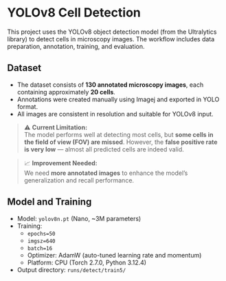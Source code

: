 # YOLOv8 Cell Detection

This project uses the YOLOv8 object detection model (from the Ultralytics library) to detect cells in microscopy images. The workflow includes data preparation, annotation, training, and evaluation.

## Dataset

- The dataset consists of **130 annotated microscopy images**, each containing approximately **20 cells**.
- Annotations were created manually using Imagej and exported in YOLO format.
- All images are consistent in resolution and suitable for YOLOv8 input.

> ⚠️ **Current Limitation:**  
> The model performs well at detecting most cells, but **some cells in the field of view (FOV) are missed**. However, the **false positive rate is very low** — almost all predicted cells are indeed valid.

> 📈 **Improvement Needed:**  
> We need **more annotated images** to enhance the model’s generalization and recall performance.

## Model and Training

- Model: `yolov8n.pt` (Nano, ~3M parameters)
- Training:
  - `epochs=50`
  - `imgsz=640`
  - `batch=16`
  - Optimizer: AdamW (auto-tuned learning rate and momentum)
  - Platform: CPU (Torch 2.7.0, Python 3.12.4)
- Output directory: `runs/detect/train5/`

